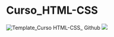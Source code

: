 # Curso_HTML-CSS

![Template_Curso HTML-CSS_ Github](https://user-images.githubusercontent.com/91474990/153664450-95bf6772-2724-4e63-ae7a-c7e0b27eefba.png)
<img src="https://img.shields.io/static/v1?label=Status&message=Incompleto&color=D7342A&style=for-the-badge&logo=ghost"/>
